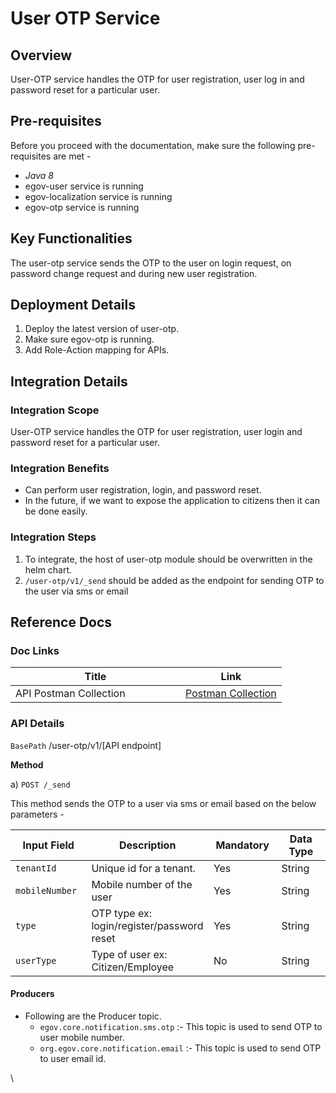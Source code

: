 # User OTP Service

## Overview <a href="#overview" id="overview"></a>

User-OTP service handles the OTP for user registration, user log in and password reset for a particular user.

## Pre-requisites <a href="#pre-requisites" id="pre-requisites"></a>

Before you proceed with the documentation, make sure the following pre-requisites are met -

* _Java 8_
* egov-user service is running
* egov-localization service is running
* egov-otp service is running

## Key Functionalities <a href="#key-functionalities" id="key-functionalities"></a>

The user-otp service sends the OTP to the user on login request, on password change request and during new user registration.

## Deployment Details <a href="#deployment-details" id="deployment-details"></a>

1. Deploy the latest version of user-otp.
2. Make sure egov-otp is running.
3. Add Role-Action mapping for APIs.

## Integration Details <a href="#integration" id="integration"></a>

### Integration Scope <a href="#integration-scope" id="integration-scope"></a>

User-OTP service handles the OTP for user registration, user login and password reset for a particular user.

### Integration Benefits <a href="#integration-benefits" id="integration-benefits"></a>

* Can perform user registration, login, and password reset.
* In the future, if we want to expose the application to citizens then it can be done easily.

### Integration Steps <a href="#steps-to-integration" id="steps-to-integration"></a>

1. To integrate, the host of user-otp module should be overwritten in the helm chart.
2. `/user-otp/v1/_send` should be added as the endpoint for sending OTP to the user via sms or email

## Reference Docs <a href="#reference-docs" id="reference-docs"></a>

### Doc Links <a href="#doc-links" id="doc-links"></a>

<table><thead><tr><th width="256">Title </th><th>Link</th></tr></thead><tbody><tr><td>API Postman Collection</td><td><a href="https://www.getpostman.com/collections/5a7475c3ec5ad9b06927">Postman Collection</a></td></tr></tbody></table>

### API Details

`BasePath` /user-otp/v1/\[API endpoint]

**Method**

a) `POST /_send`

This method sends the OTP to a user via sms or email based on the below parameters -

<table><thead><tr><th width="172">Input Field</th><th width="184">Description</th><th width="158">Mandatory</th><th width="227">Data Type</th></tr></thead><tbody><tr><td><code>tenantId</code></td><td>Unique id for a tenant.</td><td>Yes</td><td>String</td></tr><tr><td><code>mobileNumber</code></td><td>Mobile number of the user</td><td>Yes</td><td>String</td></tr><tr><td><code>type</code></td><td>OTP type ex: login/register/password reset</td><td>Yes</td><td>String</td></tr><tr><td><code>userType</code></td><td>Type of user ex: Citizen/Employee</td><td>No</td><td>String</td></tr></tbody></table>

#### Producers <a href="#producers" id="producers"></a>

* Following are the Producer topic.
  * `egov.core.notification.sms.otp` :- This topic is used to send OTP to user mobile number.
  * `org.egov.core.notification.email` :- This topic is used to send OTP to user email id.

\
